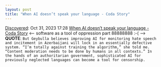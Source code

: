 ```yaml
---
layout: post
title: "When AI doesn’t speak your language - Coda Story"
---
```

[Discovered](http://rolandtanglao.com/2020/07/29/p1-blogthis-checkvist-list-links-to-blog/): Oct 31, 2023 17:28 [When AI doesn’t speak your language - Coda Story](https://www.codastory.com/authoritarian-tech/artificial-intelligence-minority-language-censorship/) <-- software as a tool of oppression part 88888888 :-( --> **QUOTE**: `But Geybulla believes improving AI for monitoring hate speech and incitement in Azerbaijani will lock in an essentially defective system. “I’m totally against training the algorithm,” she told me. “Content moderation needs to be done by humans in all contexts.” In the hands of an authoritarian government, sophisticated AI for previously neglected languages can become a tool for censorship. `
